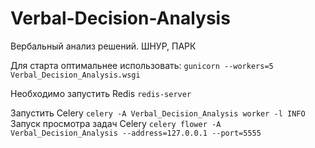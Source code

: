 # Verbal-Decision-Analysis
Вербальный анализ решений. ШНУР, ПАРК

Для старта оптимальнее использовать:
`gunicorn --workers=5 Verbal_Decision_Analysis.wsgi`

Необходимо запустить Redis
`redis-server`

Запустить Celery
`celery -A Verbal_Decision_Analysis worker -l INFO 
`
Запуск просмотра задач Celery
`celery flower -A Verbal_Decision_Analysis --address=127.0.0.1 --port=5555`



